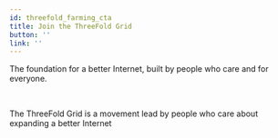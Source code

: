 ```yaml
---
id: threefold_farming_cta
title: Join the ThreeFold Grid 
button: ''
link: '' 
---
```


The foundation for a better Internet, built by people who care and for everyone.

<br>

The ThreeFold Grid is a movement lead by people who care about expanding a better Internet
